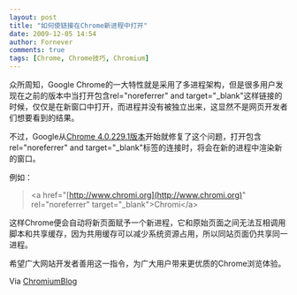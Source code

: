 ```yaml
---
layout: post
title: "如何使链接在Chrome新进程中打开"
date: 2009-12-05 14:54
author: Fornever
comments: true
tags: [Chrome, Chrome技巧, Chromium]
---
```

众所周知，Google Chrome的一大特性就是采用了多进程架构，但是很多用户发现在之前的版本中当打开包含rel="noreferrer" and target="_blank"这样链接的时候，仅仅是在新窗口中打开，而进程并没有被独立出来，这显然不是网页开发者们想要看到的结果。

不过，Google从[Chrome 4.0.229.1版本](http://www.chromi.org/archives/1743)开始就修复了这个问题，打开包含rel="noreferrer" and target="_blank"标签的连接时，将会在新的进程中渲染新的窗口。

例如：



>&lt;a href="[http://www.chromi.org](http://www.chromi.org)" rel="noreferrer" target="_blank"&gt;Chromi&lt;/a&gt;



这样Chrome便会自动将新页面赋予一个新进程，它和原始页面之间无法互相调用脚本和共享缓存，因为共用缓存可以减少系统资源占用，所以同站页面仍共享同一进程。

希望广大网站开发者善用这一指令，为广大用户带来更优质的Chrome浏览体验。

Via [ChromiumBlog](http://blog.chromium.org/2009/12/links-that-open-in-new-processes.html)
